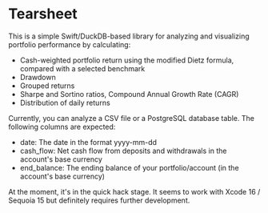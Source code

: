 # Tearsheet

This is a simple Swift/DuckDB-based library for analyzing and visualizing portfolio performance by calculating:

- Cash-weighted portfolio return using the modified Dietz formula, compared with a selected benchmark
- Drawdown
- Grouped returns
- Sharpe and Sortino ratios, Compound Annual Growth Rate (CAGR)
- Distribution of daily returns

Currently, you can analyze a CSV file or a PostgreSQL database table. The following columns are expected:
- date: The date in the format yyyy-mm-dd
- cash_flow: Net cash flow from deposits and withdrawals in the account's base currency
- end_balance: The ending balance of your portfolio/account (in the account's base currency)

At the moment, it's in the quick hack stage. It seems to work with Xcode 16 / Sequoia 15 but definitely requires further development.
